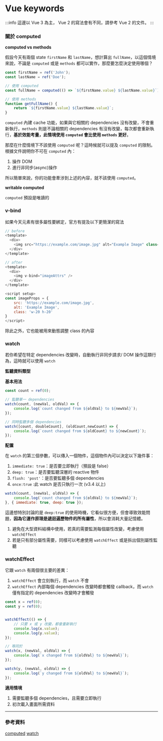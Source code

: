 # Vue keywords

:::info
這邊以 Vue 3 為主， Vue 2 的寫法會有不同，請參考 Vue 2 的文件。
:::

### 關於 computed

**computed vs methods**

假設今天有兩個 state `firstName` 和 `lastName`，想計算出 `fullName`，以這個情境來說，不論是 `computed` 或是 `methods` 都可以實作，那麼要怎麼決定使用哪個？

```js
const firstName = ref('John');
const lastName = ref('Doe');

// 使用 computed
const fullName = computed(() => `${firstName.value} ${lastName.value}`);

// 使用 methods
function getFullName() {
    return `${firstName.value} ${lastName.value}`;
}
```
`computed` 內建 cache 功能，如果與它相關的 dependencies 沒有改變，不會重新執行，`methods` 則是不論相關的 dependencies 有沒有改變，每次都會重新執行，**基於效能考量，此情境使用 `computed` 會比使用 `methods` 更好**。

那麼在什麼情境下不該使用 `computed` 呢？這時候就可以提及 `computed` 的限制。根據文件說明你不可在 `computed` 內：

1. 操作 DOM
2. 進行非同步(async)操作

所以簡單來說，你的功能會牽涉到上述的內容，就不該使用 `computed`。


**writable computed**

`computed` 預設是唯讀的


### v-bind

如果今天元素有很多屬性要綁定，官方有提及以下更簡潔的寫法

```js
// before
<template>
  <div>
    <img src="https://example.com/image.jpg" alt="Example Image" class="w-20 h-20" />
  </div>
</template>

// after
<template>
  <div>
    <img v-bind="imageAttrs" />
  </div>
</template>

<script setup>
const imageProps = {
    src: 'https://example.com/image.jpg',
    alt: 'Example Image',
    class: 'w-20 h-20'
}
</script>
```
除此之外，它也能被用來動態調整 class 的內容

### watch

若你希望在特定 dependencies 改變時，自動執行非同步請求/ DOM 操作這類行為，這時就可以使用 `watch`

**監聽資料類型**

**基本用法**

```js
const count = ref(0);

// 監聽單一 dependencies
watch(count, (newVal, oldVal) => {
    console.log(`count changed from ${oldVal} to ${newVal}`);
});

// 同時監聽多個 dependencies
watch([count, doubleCount], (oldCount,newCount) => {
    console.log(`count changed from ${oldCount} to ${newCount}`);
});
```
**配置**

在 `watch` 的第三個參數，可以傳入一個物件，這個物件內可以決定以下幾件事：

1. `immediate: true`：是否要立即執行（預設是 false）
2. `deep: true`：是否要監聽深層的 reactive 物件
3. `flush: 'post'`：是否要監聽多個 dependencies
4. `once:true` :此 watch 是否只執行一次 (v3.4 以上)

```js
watch(count, (newVal, oldVal) => {
    console.log(`count changed from ${oldVal} to ${newVal}`);
}, { immediate: true, deep: true });
```

這邊想特別討論的是 `deep:true` 的使用時機，它看似很方便，但會導致效能問題，**因為它運作原理是遞迴遍歷物件的所有屬性**，所以會消耗大量記憶體。

1. 避免在大型資料結構中使用，若真的需要監測每個屬性改變，考慮使用 `watchEffect`
2. 若是只有部分屬性需要，同樣可以考慮使用 `watchEffect` 或是拆出個別屬性監聽


### watchEffect

它跟 `watch` 有兩個很主要的差異：

1. `watchEffect` 會立刻執行，而 `watch` 不會
2. `watchEffect` 內部每個 dependencies 改變時都會觸發 callback，而 `watch` 僅有指定的 dependencies 改變時才會觸發


```js
const x = ref(0);
const y = ref(0);


watchEffect(() => {
    // 只要 x 或 y 改變，都會重新執行
    console.log(x.value);
    console.log(y.value);
});

// 等同於
watch(x, (newVal, oldVal) => {
    console.log(`x changed from ${oldVal} to ${newVal}`);
});

watch(y, (newVal, oldVal) => {
    console.log(`y changed from ${oldVal} to ${newVal}`);
});
```

**適用情境**

1. 需要監聽多個 dependencies，且需要立即執行
2. 初次載入畫面所需資料


---

### 參考資料

[computed](https://vuejs.org/guide/essentials/computed.html#best-practices)
[watch](https://vuejs.org/guide/essentials/watchers.html#watchers)

